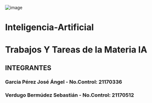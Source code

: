 ![image](https://github.com/user-attachments/assets/2ff9f61e-f29f-4a49-a200-46bed6a2b09b)

# Inteligencia-Artificial
# Trabajos Y Tareas de la Materia IA 
## INTEGRANTES
### Garcia Pérez José Ángel - No.Control: 21170336
### Verdugo Bermúdez Sebastián -  No.Control: 21170512
